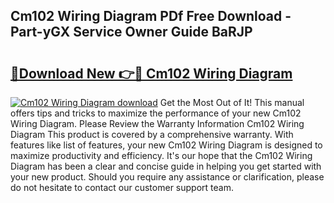 ## Cm102 Wiring Diagram PDf Free Download - Part-yGX Service Owner Guide BaRJP

# <h2><a href="http://dfk3sir.blite.top/?on=Cm102+Wiring+Diagram">🔗Download New 👉🔴 Cm102 Wiring Diagram</a></h2>

[![Cm102 Wiring Diagram download](https://i.imgur.com/lujVjoI.png)](http://dfk3sir.blite.top/?on=Cm102+Wiring+Diagram)
Get the Most Out of It! This manual offers tips and tricks to maximize the performance of your new Cm102 Wiring Diagram. Please Review the Warranty Information Cm102 Wiring Diagram This product is covered by a comprehensive warranty. With features like list of features, your new Cm102 Wiring Diagram is designed to maximize productivity and efficiency. It's our hope that the Cm102 Wiring Diagram has been a clear and concise guide in helping you get started with your new product. Should you require any assistance or clarification, please do not hesitate to contact our customer support team.
